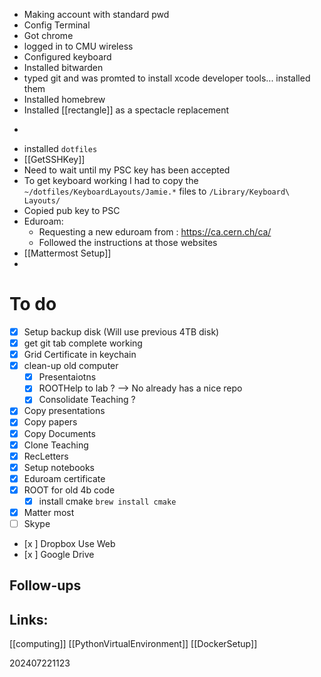 
-  Making account with standard pwd
- Config Terminal 
- Got chrome
- logged in to CMU wireless
- Configured keyboard
- Installed bitwarden
- typed git and was promted to install xcode developer tools... installed them
- Installed homebrew
- Installed [[rectangle]] as a spectacle replacement 
- ```brew install emacs
- installed ```dotfiles```
- [[GetSSHKey]]
- Need to wait until my PSC key has been accepted
- To get keyboard working I had to copy the `~/dotfiles/KeyboardLayouts/Jamie.*` files to `/Library/Keyboard\ Layouts/`
- Copied pub key to PSC
- Eduroam:
	- Requesting a new eduroam from :  https://ca.cern.ch/ca/
	- Followed the instructions at those websites
- [[Mattermost Setup]]
- 





# To do
- [x] Setup backup disk (Will use previous 4TB disk)
- [x]  get git tab complete working
- [x] Grid Certificate in keychain
- [x]  clean-up old computer
	- [x] Presentaiotns 
	- [x] ROOTHelp to lab ?  --> No already has a nice repo
	- [x] Consolidate Teaching ?
- [x] Copy presentations
- [x] Copy papers
- [x] Copy Documents
- [x] Clone Teaching
- [x] RecLetters
- [x] Setup notebooks
- [x] Eduroam certificate 
- [x] ROOT for old 4b code
	- [x] install cmake `brew install cmake`
- [x] Matter most
- [ ] Skype 
- [x ] Dropbox Use Web
- [x ] Google Drive




## Follow-ups


## Links: 
[[computing]]
[[PythonVirtualEnvironment]]
[[DockerSetup]]


202407221123
